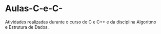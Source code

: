 # Aulas-C-e-C-

Atividades realizadas durante o curso de C e C++ e da disciplina Algoritmo e Estrutura de Dados.
